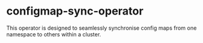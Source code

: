 # configmap-sync-operator
This operator is designed to seamlessly synchronise config maps from one namespace to others within a cluster.
